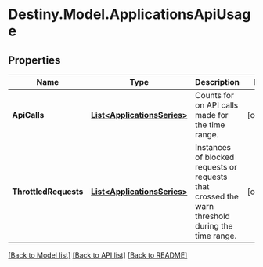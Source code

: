 # Destiny.Model.ApplicationsApiUsage

## Properties

Name | Type | Description | Notes
------------ | ------------- | ------------- | -------------
**ApiCalls** | [**List&lt;ApplicationsSeries&gt;**](ApplicationsSeries.md) | Counts for on API calls made for the time range. | [optional] 
**ThrottledRequests** | [**List&lt;ApplicationsSeries&gt;**](ApplicationsSeries.md) | Instances of blocked requests or requests that crossed the warn threshold during the time range. | [optional] 

[[Back to Model list]](../README.md#documentation-for-models) [[Back to API list]](../README.md#documentation-for-api-endpoints) [[Back to README]](../README.md)

